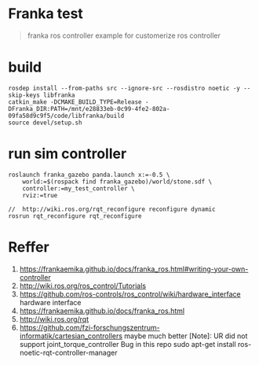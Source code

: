 
# Franka test

> franka ros controller example for customerize ros controller
 

# build

```
rosdep install --from-paths src --ignore-src --rosdistro noetic -y --skip-keys libfranka
catkin_make -DCMAKE_BUILD_TYPE=Release -DFranka_DIR:PATH=/mnt/e28833eb-0c99-4fe2-802a-09fa58d9c9f5/code/libfranka/build
source devel/setup.sh
```

# run sim controller

```
roslaunch franka_gazebo panda.launch x:=-0.5 \
    world:=$(rospack find franka_gazebo)/world/stone.sdf \
    controller:=my_test_controller \
    rviz:=true 
```

```
//  http://wiki.ros.org/rqt_reconfigure reconfigure dynamic 
rosrun rqt_reconfigure rqt_reconfigure
```

# Reffer

1. https://frankaemika.github.io/docs/franka_ros.html#writing-your-own-controller
2. http://wiki.ros.org/ros_control/Tutorials 
3. https://github.com/ros-controls/ros_control/wiki/hardware_interface hardware interface
4. https://frankaemika.github.io/docs/franka_ros.html
5. http://wiki.ros.org/rqt
6. https://github.com/fzi-forschungszentrum-informatik/cartesian_controllers maybe much better [Note]: UR did not support joint_torque_controller
    Bug in this repo
    sudo apt-get install ros-noetic-rqt-controller-manager